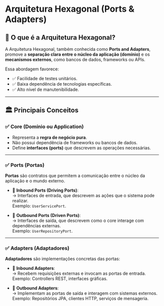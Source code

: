 # Arquitetura Hexagonal (Ports & Adapters)

## 📝 O que é a Arquitetura Hexagonal?

A Arquitetura Hexagonal, também conhecida como **Ports and Adapters**, promove a **separação clara entre o núcleo da aplicação (domínio)** e os **mecanismos externos**, como bancos de dados, frameworks ou APIs.

Essa abordagem favorece:
- ✅ Facilidade de testes unitários.
- ✅ Baixa dependência de tecnologias específicas.
- ✅ Alto nível de manutenibilidade.

---

## 🏛️ Principais Conceitos

### ✅ Core (Domínio ou Application)
- Representa a **regra de negócio pura**.
- Não possui dependência de frameworks ou bancos de dados.
- Define **interfaces (ports)** que descrevem as operações necessárias.

---

### ✅ Ports (Portas)

**Portas** são contratos que permitem a comunicação entre o núcleo da aplicação e o mundo externo.

- 🔸 **Inbound Ports (Driving Ports)**:  
  → Interfaces de entrada, que descrevem as ações que o sistema pode realizar.  
  Exemplo: `UserServicePort`.

- 🔸 **Outbound Ports (Driven Ports)**:  
  → Interfaces de saída, que descrevem como o core interage com dependências externas.  
  Exemplo: `UserRepositoryPort`.

---

### ✅ Adapters (Adaptadores)

**Adaptadores** são implementações concretas das portas:

- 🔹 **Inbound Adapters**:  
  → Recebem requisições externas e invocam as portas de entrada.  
  Exemplo: Controllers REST, interfaces gráficas.

- 🔹 **Outbound Adapters**:  
  → Implementam as portas de saída e interagem com sistemas externos.  
  Exemplo: Repositórios JPA, clientes HTTP, serviços de mensageria.
